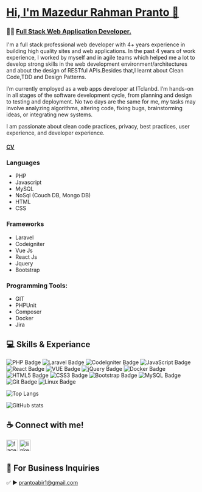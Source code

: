 # [Hi, I'm Mazedur Rahman Pranto 👋](https://mrpranto.github.io/cv/)
### 👨‍💻 [Full Stack Web Application Developer.](https://mrpranto.github.io/cv/)


I'm a full stack professional web developer with 4+ years experience in building high quality sites and web applications. In the past 4 years of work experience, I worked by myself and in agile teams which helped me a lot to develop strong skills in the web development environment/architectures and about the design of RESTful APIs.Besides that,I learnt about Clean Code,TDD and Design Patterns.

I’m currently employed as a web apps developer at ITclanbd. I’m hands-on in all stages of the software development cycle, from planning and design to testing and deployment. No two days are the same for me, my tasks may involve analyzing algorithms, altering code, fixing bugs, brainstorming ideas, or integrating new systems.

I am passionate about clean code practices, privacy, best practices, user experience, and developer experience.

#### [CV](https://mrpranto.github.io/cv/)

### Languages
- PHP 
- Javascript 
- MySQL
- NoSql (Couch DB, Mongo DB)
- HTML
- CSS

### Frameworks
- Laravel
- Codeigniter
- Vue Js
- React Js
- Jquery
- Bootstrap


### Programming Tools:
- GIT
- PHPUnit
- Composer 
- Docker
- Jira


## 💻 Skills & Experiance

![PHP Badge](https://img.shields.io/badge/PHP-777BB4?logo=php&logoColor=fff&style=for-the-badge)
![Laravel Badge](https://img.shields.io/badge/Laravel-FF2D20?logo=laravel&logoColor=fff&style=for-the-badge)
![CodeIgniter Badge](https://img.shields.io/badge/CodeIgniter-EF4223?logo=codeigniter&logoColor=fff&style=for-the-badge)
![JavaScript Badge](https://img.shields.io/badge/JavaScript-F7DF1E?logo=javascript&logoColor=000&style=for-the-badge)
![React Badge](https://img.shields.io/badge/React-61DAFB?logo=react&logoColor=000&style=for-the-badge)
![VUE Badge](https://img.shields.io/badge/Vue.js-35495E?style=for-the-badge&logo=vuedotjs&logoColor=4FC08D)
![jQuery Badge](https://img.shields.io/badge/jQuery-0769AD?logo=jquery&logoColor=fff&style=for-the-badge)
![Docker Badge](https://img.shields.io/badge/Docker-2496ED?logo=docker&logoColor=fff&style=for-the-badge)
![HTML5 Badge](https://img.shields.io/badge/HTML5-E34F26?logo=html5&logoColor=fff&style=for-the-badge)
![CSS3 Badge](https://img.shields.io/badge/CSS3-1572B6?logo=css3&logoColor=fff&style=for-the-badge)
![Bootstrap Badge](https://img.shields.io/badge/Bootstrap-7952B3?logo=bootstrap&logoColor=fff&style=for-the-badge)
![MySQL Badge](https://img.shields.io/badge/MySQL-4479A1?logo=mysql&logoColor=fff&style=for-the-badge)
![Git Badge](https://img.shields.io/badge/Git-F05032?logo=git&logoColor=fff&style=for-the-badge)
![Linux Badge](https://img.shields.io/badge/Linux-FCC624?logo=linux&logoColor=000&style=for-the-badge)
<br>

![Top Langs](https://github-readme-stats.vercel.app/api/top-langs/?username=mrpranto&layout=compact&theme=dark)

![GitHub stats](https://github-readme-stats.vercel.app/api?username=mrpranto&theme=dark&show_icons=true) 



## ☕ Connect with me!
[<img src='https://camo.githubusercontent.com/2d1ffa69dd491ebeca01b2098cf8233dd09950ff5895abccd5b455ca442abc59/68747470733a2f2f696d672e736869656c64732e696f2f62616467652f46616365626f6f6b2d3138373746323f7374796c653d666f722d7468652d6261646765266c6f676f3d66616365626f6f6b266c6f676f436f6c6f723d7768697465' alt='facebook' height='30'>](https://www.facebook.com/pranto420840)   [<img src='https://camo.githubusercontent.com/a80d00f23720d0bc9f55481cfcd77ab79e141606829cf16ec43f8cacc7741e46/68747470733a2f2f696d672e736869656c64732e696f2f62616467652f4c696e6b6564496e2d3030373742353f7374796c653d666f722d7468652d6261646765266c6f676f3d6c696e6b6564696e266c6f676f436f6c6f723d7768697465' alt='linkedin' height='30'>](https://www.linkedin.com/in/mrpranto/)  

## 📧 For Business Inquiries 
✅  ► prantoabir1@gmail.com
